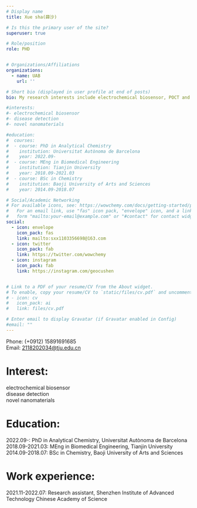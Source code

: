 ```yaml
---
# Display name
title: Xue sha(薛沙)

# Is this the primary user of the site?
superuser: true

# Role/position
role: PHD


# Organizations/Affiliations
organizations:
  - name: UAB
    url: ''

# Short bio (displayed in user profile at end of posts)
bio: My research interests include electrochemical biosensor, POCT and preparation and funtionalization of novel nanomaterials.

#interests:
#- electrochemical biosensor
#- disease detection
#- novel nanomaterials

#education:
#  courses:
#  - course: PhD in Analytical Chemistry
#    institution: Universitat Autònoma de Barcelona
#    year: 2022.09-
#  - course: MEng in Biomedical Engineering
#    institution: Tianjin University
#    year: 2018.09-2021.03
#  - course: BSc in Chemistry
#    institution: Baoji University of Arts and Sciences
#    year: 2014.09-2018.07

# Social/Academic Networking
# For available icons, see: https://wowchemy.com/docs/getting-started/page-builder/#icons
#   For an email link, use "fas" icon pack, "envelope" icon, and a link in the
#   form "mailto:your-email@example.com" or "#contact" for contact widget.
social:
  - icon: envelope
    icon_pack: fas
    link: mailto:sxx1103356698@163.com
  - icon: twitter
    icon_pack: fab
    link: https://twitter.com/wowchemy
  - icon: instagram
    icon_pack: fab
    link: https://instagram.com/geocushen


# Link to a PDF of your resume/CV from the About widget.
# To enable, copy your resume/CV to `static/files/cv.pdf` and uncomment the lines below.
# - icon: cv
#   icon_pack: ai
#   link: files/cv.pdf

# Enter email to display Gravatar (if Gravatar enabled in Config)
#email: ""
---
```

Phone: (+0912) 15891691685                                                                                        
Email: 2118202034@tju.edu.cn 




# Interest:
electrochemical biosensor                                                                                       
disease detection  
novel nanomaterials




# Education:
2022.09-: PhD in Analytical Chemistry, Universitat Autònoma de Barcelona                                                                                       2018.09-2021.03: MEng in Biomedical Engineering, Tianjin University  
2014.09-2018.07: BSc in Chemistry, Baoji University of Arts and Sciences 




# Work experience:
2021.11-2022.07: Research assistant, Shenzhen Institute of Advanced Technology Chinese Academy of Science
